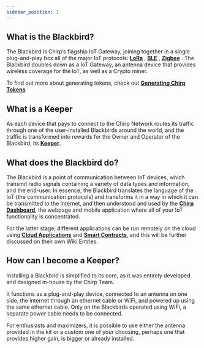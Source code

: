 ```yaml
---
sidebar_position: 1
---
```


## What is the Blackbird?

The Blackbird is Chirp’s flagship IoT Gateway,  joining together in a single plug-and-play box all of the major IoT protocols: **[LoRa]( docs/IoT-Protocols/LoRa/LoRa-intro.md)** ,  **[BLE](docs/IoT-Protocols/BLE/BLE-intro.md)** , **[Zigbee](docs/IoT-Protocols/Zigbee/zigbee-intro.md)** . The Blackbird doubles down as a IoT Gateway, an antenna device that provides wireless coverage for the IoT, as well as a Crypto miner. 

To find out more about generating tokens, check out **[Generating Chirp Tokens](docs/Chirp-Tokens/blackbird-tokens.md)**

## What is a Keeper

As each device that pays to connect to the Chirp Network routes its traffic through one of the user-installed Blackbirds around the world, and the traffic is transformed into rewards for the Owner and Operator of the Blackbird, its **[Keeper](docs/Chirp-Technology/keepers.md)**.

## What does the Blackbird do?

The Blackbird is a point of communication between IoT devices, which transmit radio signals containing a variety of data types and information, and the end-user. In essence, the Blackbird translates the language of the IoT (the communication protocols) and transforms it in a way in which it can be transmitted to the internet, and then understood and used by the **[Chirp Dashboard](docs/Chirp-Technology/dashboard.md)**, the webpage and mobile application where all of your IoT functionality is concentrated. 

For the latter stage, different applications can be run remotely on the cloud using **[Cloud Applications](docs/Chirp-Technology/CLAs.md)** and **[Smart Contracts](docs/Chirp-Technology/smart-contracts.md)**, and this will be further discussed on their own Wiki Entries.

## How can I become a Keeper?

Installing a Blackbird is simplified to its core, as it was entirely developed and designed in-house by the Chirp Team. 

It functions as a plug-and-play device, connected to an antenna on one side, the internet through an ethernet cable or WiFi, and powered up using the same ethernet cable. Only on the Blackbirds operated using WiFi, a separate power cable needs to be connected. 

For enthusiasts and maximizers, it is possible to use either the antenna provided in the kit or a custom one of your choosing, perhaps one that provides higher gain, is bigger or already installed.
